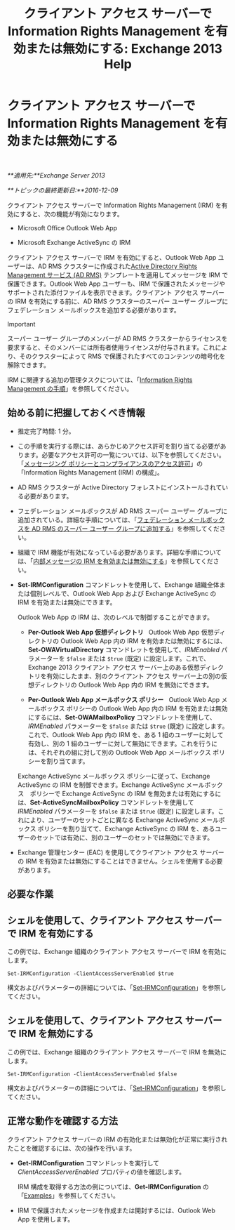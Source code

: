 ﻿---
title: 'クライアント アクセス サーバーで Information Rights Management を有効または無効にする: Exchange 2013 Help'
TOCTitle: クライアント アクセス サーバーで Information Rights Management を有効または無効にする
ms:assetid: c7ce069b-a572-4755-90a3-7105472e4c83
ms:mtpsurl: https://technet.microsoft.com/ja-jp/library/Dd876938(v=EXCHG.150)
ms:contentKeyID: 49896467
ms.date: 04/24/2018
mtps_version: v=EXCHG.150
ms.translationtype: HT
---

# クライアント アクセス サーバーで Information Rights Management を有効または無効にする

 

_**適用先:**Exchange Server 2013_

_**トピックの最終更新日:**2016-12-09_

クライアント アクセス サーバーで Information Rights Management (IRM) を有効にすると、次の機能が有効になります。

  - Microsoft Office Outlook Web App

  - Microsoft Exchange ActiveSync の IRM

クライアント アクセス サーバーで IRM を有効にすると、Outlook Web App ユーザーは、AD RMS クラスターに作成された[Active Directory Rights Management サービス (AD RMS)](https://technet.microsoft.com/ja-jp/library/hh831364.aspx) テンプレートを適用してメッセージを IRM で保護できます。Outlook Web App ユーザーも、IRM で保護されたメッセージやサポートされた添付ファイルを表示できます。クライアント アクセス サーバーの IRM を有効にする前に、AD RMS クラスターのスーパー ユーザー グループにフェデレーション メールボックスを追加する必要があります。


> [!IMPORTANT]
> スーパー ユーザー グループのメンバーが AD&nbsp;RMS クラスターからライセンスを要求すると、そのメンバーには所有者使用ライセンスが付与されます。これにより、そのクラスターによって RMS で保護されたすべてのコンテンツの暗号化を解除できます。



IRM に関連する追加の管理タスクについては、「[Information Rights Management の手順](information-rights-management-procedures-exchange-2013-help.md)」を参照してください。

## 始める前に把握しておくべき情報

  - 推定完了時間: 1 分。

  - この手順を実行する際には、あらかじめアクセス許可を割り当てる必要があります。必要なアクセス許可の一覧については、以下を参照してください。「[メッセージング ポリシーとコンプライアンスのアクセス許可](messaging-policy-and-compliance-permissions-exchange-2013-help.md)」の「Information Rights Management (IRM) の構成」。

  - AD RMS クラスターが Active Directory フォレストにインストールされている必要があります。

  - フェデレーション メールボックスが AD RMS スーパー ユーザー グループに追加されている。詳細な手順については、「[フェデレーション メールボックスを AD RMS のスーパー ユーザー グループに追加する](add-the-federation-mailbox-to-the-ad-rms-super-users-group-exchange-2013-help.md)」を参照してください。

  - 組織で IRM 機能が有効になっている必要があります。詳細な手順については、「[内部メッセージの IRM を有効または無効にする](enable-or-disable-irm-for-internal-messages-exchange-2013-help.md)」を参照してください。

  - **Set-IRMConfiguration** コマンドレットを使用して、Exchange 組織全体または個別レベルで、Outlook Web App および Exchange ActiveSync の IRM を有効または無効にできます。
    
    Outlook Web App の IRM は、次のレベルで制御することができます。
    
      - **Per-Outlook Web App 仮想ディレクトリ**   Outlook Web App 仮想ディレクトリの Outlook Web App 内の IRM を有効または無効にするには、**Set-OWAVirtualDirectory** コマンドレットを使用して、*IRMEnabled* パラメーターを `$false` または `$true` (既定) に設定します。これで、Exchange 2013 クライアント アクセス サーバー上のある仮想ディレクトリを有効にしたまま、別のクライアント アクセス サーバー上の別の仮想ディレクトリの Outlook Web App 内の IRM を無効にできます。
    
      - **Per-Outlook Web App メールボックス ポリシー**   Outlook Web App メールボックス ポリシーの Outlook Web App 内の IRM を有効または無効にするには、**Set-OWAMailboxPolicy** コマンドレットを使用して、*IRMEnabled* パラメーターを `$false` または `$true` (既定) に設定します。これで、Outlook Web App 内の IRM を、ある 1 組のユーザーに対して有効し、別の 1 組のユーザーに対して無効にできます。これを行うには、それぞれの組に対して別の Outlook Web App メールボックス ポリシーを割り当てます。
    
    Exchange ActiveSync メールボックス ポリシーに従って、Exchange ActiveSync の IRM を制御できます。Exchange ActiveSync メールボックス　ポリシーで Exchange ActiveSync の IRM を無効または有効にするには、**Set-ActiveSyncMailboxPolicy** コマンドレットを使用して *IRMEnabled* パラメーターを `$false` または `$true` (既定) に設定します。これにより、ユーザーのセットごとに異なる Exchange ActiveSync メールボックス ポリシーを割り当てて、Exchange ActiveSync の IRM を、あるユーザーのセットでは有効に、別のユーザーのセットでは無効にできます。

  - Exchange 管理センター (EAC) を使用してクライアント アクセス サーバーの IRM を有効または無効にすることはできません。シェルを使用する必要があります。

## 必要な作業

## シェルを使用して、クライアント アクセス サーバーで IRM を有効にする

この例では、Exchange 組織のクライアント アクセス サーバーで IRM を有効にします。

    Set-IRMConfiguration -ClientAccessServerEnabled $true

構文およびパラメーターの詳細については、「[Set-IRMConfiguration](https://technet.microsoft.com/ja-jp/library/dd979792\(v=exchg.150\))」を参照してください。

## シェルを使用して、クライアント アクセス サーバーで IRM を無効にする

この例では、Exchange 組織のクライアント アクセス サーバーで IRM を無効にします。

    Set-IRMConfiguration -ClientAccessServerEnabled $false

構文およびパラメーターの詳細については、「[Set-IRMConfiguration](https://technet.microsoft.com/ja-jp/library/dd979792\(v=exchg.150\))」を参照してください。

## 正常な動作を確認する方法

クライアント アクセス サーバーの IRM の有効化または無効化が正常に実行されたことを確認するには、次の操作を行います。

  - **Get-IRMConfiguration** コマンドレットを実行して *ClientAccessServerEnabled* プロパティの値を確認します。
    
    IRM 構成を取得する方法の例については、**Get-IRMConfiguration** の「[Examples](https://technet.microsoft.com/ja-jp/e1821219-fe18-4642-a9c2-58eb0aadd61a\(exchg.150\)#examples)」を参照してください。

  - IRM で保護されたメッセージを作成または開封するには、Outlook Web App を使用します。

